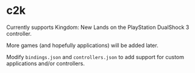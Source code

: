 # c2k

Currently supports Kingdom: New Lands on the PlayStation DualShock 3 controller.

More games (and hopefully applications) will be added later.

Modify `bindings.json` and `controllers.json` to add support for custom applications and/or controllers.
